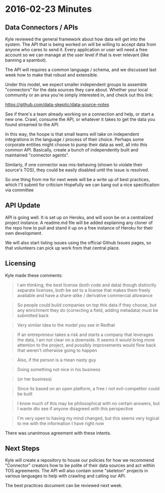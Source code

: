 # 2016-02-23 Minutes

## Data Connectors / APIs

Kyle reviewed the general framework about how data will get into the system.  The API that is being worked on will be willing to accept data from anyone who cares to send it.  Every application or user will need a free account so we can manage at the user level if that is ever relevant (like banning a spambot).

The API will requires a common language / schema, and we discussed last week how to make that robust and extensible.

Under this model, we expect smaller independent groups to assemble "connectors" for the data sources they care about.  Whether your local community or an area you're simply interested in, and check out this link:

https://github.com/data-skeptic/data-source-notes

See if there's a team already working on a connection and help, or start a new one.  Crawl, consume the API, or whatever it takes to get the data you found streamed to the API.

In this way, the hoope is that small teams will take on independent integrations in the language / process of their choice.  Perhaps some corporate entities might choose to pump their data as well, all into this common API.  Basically, create a bunch of independently built and maintained "connector agents".

Similarly, if one connector was mis-behaving (shown to violate their source's TOS), they could be easily disabled until the issue is resolved.


So one thing from me for next week will be a write up of best practices, which I'll submit for criticism
Hopefully we can bang out a nice specification via committee

## API Update

API is going well.  It is set up on Heroku, and will soon be on a centralized project instance.  A readme.md file will be added explaining any cloner of the repo how to pull and stand it up on a free instance of Heroku for their own development.

We will also start listing issues using the official Github Issues pages, so that volunteers can pick up work from that central place.

## Licensing

Kyle made these comments:

> I am thinking, the best license (both code and data) though distinctly separate licenses, both be set to a license that makes them freely available and have a share-alike / derivative commercial allowance

> So people could build companies on top this data if they choose, but any enrichment they do (correcting a field, adding metadata) must be submitted back

> Very similar idea to the model you see in Redhat

> If an entrepreneur takes a risk and starts a company that leverages the data, I am not clear on a downside.  It seems it would bring more attention to the project, and possibly improvements would flow back that weren't otherwise going to happen

> Also, if the person is a mean nasty guy

> Doing something not nice in his business

> (or her business)

> Since its based on an open platform, a free / not evil-competitor could be built

> I know much of this may be philosophical with no certain answers, but I wante dto see if anyone disagreed with this perspective

> I'm very open to having my mind changed, but this seems very logical to me with the information I have right now

There was unanimous agreement with these intents.

## Next Steps

Kyle will create a repository to house our policies for how we recommend "Connector" creators how to be polite of their data sources and act within TOS agreements.  The API will also contain some "skeleton" projects in various languages to help with crawling and calling our API.

The best practices document can be reviewed next week.

